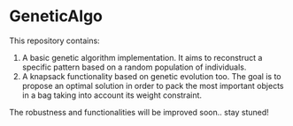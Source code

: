 # GeneticAlgo

This repository contains:
 
1. A basic genetic algorithm implementation. It aims to reconstruct a specific pattern based on a random population of individuals.
2. A knapsack functionality based on genetic evolution too. The goal is to propose an optimal solution in order to pack the most important objects in a bag taking into account its weight constraint.

The robustness and functionalities will be improved soon.. stay stuned!


